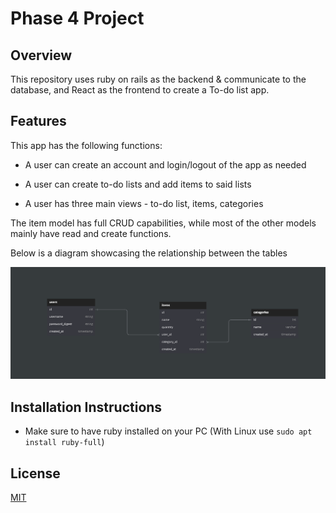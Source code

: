 # Phase 4 Project 

## Overview

This repository uses ruby on rails as the backend & communicate to the database, and React as the frontend to create a To-do list app. 

## Features

This app has the following functions:

- A user can create an account and login/logout of the app as needed

- A user can create to-do lists and add items to said lists

- A user has three main views - to-do list, items, categories

The item model has full CRUD capabilities, while most of the other models mainly have read and create functions.

Below is a diagram showcasing the relationship between the tables

![Img](./images/models.png)

## Installation Instructions

- Make sure to have ruby installed on your PC (With Linux use `sudo apt install ruby-full`)

## License

[MIT](https://choosealicense.com/licenses/mit/)